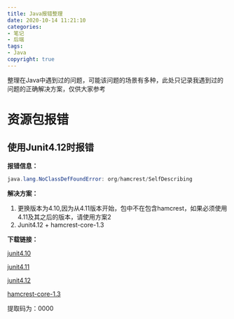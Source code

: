 ```yaml
---
title: Java报错整理
date: 2020-10-14 11:21:10
categories:
- 笔记
- 后端
tags:
- Java
copyright: true
---
```


整理在Java中遇到过的问题，可能该问题的场景有多种，此处只记录我遇到过的问题的正确解决方案，仅供大家参考

<!-- less -->

# 资源包报错

## 使用Junit4.12时报错

**报错信息：**

```java
java.lang.NoClassDefFoundError: org/hamcrest/SelfDescribing
```

**解决方案：**

1. 更换版本为4.10,因为从4.11版本开始，包中不在包含hamcrest，如果必须使用4.11及其之后的版本，请使用方案2
2. Junit4.12 + hamcrest-core-1.3

**下载链接：**

[junit4.10](https://pan.baidu.com/s/1Ki365BCzJE4YRdmdxFTboQ)

[junit4.11](https://pan.baidu.com/s/1P5kIyxILtKrs0ZB-b_RX_g)

[junit4.12](https://pan.baidu.com/s/1wTsBM-7QAe6BpY7VVAM1Kw)

[hamcrest-core-1.3](https://pan.baidu.com/s/1YXlqpT8zB6Ly0wF8XdX-xQ)

提取码为：0000



